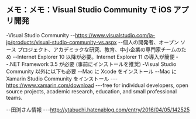 ## メモ：メモ：Visual Studio Community で iOS アプリ開発

-Visual Studio Community
--https://www.visualstudio.com/ja-jp/products/visual-studio-community-vs.aspx
--個人の開発者、オープン ソース プロジェクト、アカデミックな研究、教育、中小企業の専門家チームのため
--Internet Explorer 10 以降が必要。Internet Explorer 11 の導入が簡便
--.NET Framework 3.5 が必要 (事前にインストールを推奨)
-Visual Studio Community 以外に以下も必要
--Mac に Xcode をインストール
--Mac に Xamarin Studio Community をインストール
---https://www.xamarin.com/download
---free for individual developers, open source projects, academic research, education, and small professional teams.

--田渕さん情報
---http://ytabuchi.hatenablog.com/entry/2016/04/05/142525



